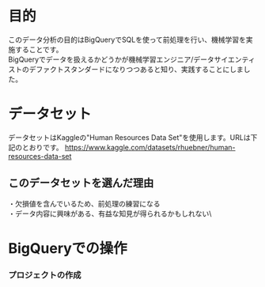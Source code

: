 # 目的
このデータ分析の目的はBigQueryでSQLを使って前処理を行い、機械学習を実施することです。\
BigQueryでデータを扱えるかどうかが機械学習エンジニア/データサイエンティストのデファクトスタンダードになりつつあると知り、実践することにしました。

# データセット
データセットはKaggleの"Human Resources Data Set"を使用します。URLは下記のとおりです。
https://www.kaggle.com/datasets/rhuebner/human-resources-data-set

## このデータセットを選んだ理由
・欠損値を含んでいるため、前処理の練習になる\
・データ内容に興味がある、有益な知見が得られるかもしれない\

# BigQueryでの操作
### プロジェクトの作成

###


